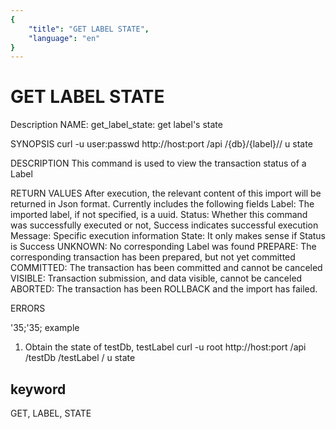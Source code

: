 ```yaml
---
{
    "title": "GET LABEL STATE",
    "language": "en"
}
---
```


# GET LABEL STATE
Description
NAME:
get_label_state: get label's state

SYNOPSIS
curl -u user:passwd http://host:port /api /{db}/{label}// u state

DESCRIPTION
This command is used to view the transaction status of a Label

RETURN VALUES
After execution, the relevant content of this import will be returned in Json format. Currently includes the following fields
Label: The imported label, if not specified, is a uuid.
Status: Whether this command was successfully executed or not, Success indicates successful execution
Message: Specific execution information
State: It only makes sense if Status is Success
UNKNOWN: No corresponding Label was found
PREPARE: The corresponding transaction has been prepared, but not yet committed
COMMITTED: The transaction has been committed and cannot be canceled
VISIBLE: Transaction submission, and data visible, cannot be canceled
ABORTED: The transaction has been ROLLBACK and the import has failed.

ERRORS

'35;'35; example

1. Obtain the state of testDb, testLabel
curl -u root http://host:port /api /testDb /testLabel / u state

## keyword
GET, LABEL, STATE
